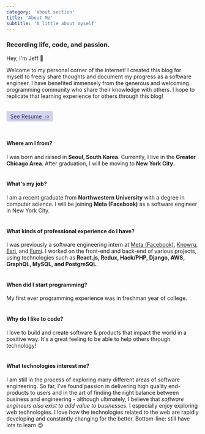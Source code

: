 ```yaml
---
category: 'about section'
title: 'About Me'
subtitle: 'A little about myself'
---
```



### Recording life, code, and passion.

Hey, I'm Jeff 👋

Welcome to my personal corner of the internet! I created this blog for myself to freely share thoughts and document my progress as a software engineer. I have benefited immensely from the generous and welcoming programming community who share their knowledge with others. I hope to replicate that learning experience for others through this blog!

<br />
<div style="display: flex; align-items: center; margin-bottom: 12px;">
    <a href="/resume" style="background: #d0d5ed; padding: 5px 10px 5px 10px; border-radius: 0.25rem; color: #3d366a;">See Resume &nbsp;➩</a>
</div>
<br />


#### Where am I from?

I was born and raised in **Seoul, South Korea**. Currently, I live in the **Greater Chicago Area**. After graduation, I will be moving to **New York City**.
<br></br>

#### What's my job?

I am a recent graduate from **Northwestern University** with a degree in computer science. I will be joining **Meta (Facebook)** as a software engineer in New York City.
<br></br>

#### What kinds of professional experience do I have?

I was previously a software engineering intern at [Meta (Facebook)](https://www.faebook.com), [Knowru](https://www.knowru.com), [Esri](https://www.esri.com/en-us/home), and [Fumi](https://fumi.co.kr/main/home/home). I worked on the front-end and back-end of various projects, using technologies such as **React.js, Redux, Hack/PHP, Django, AWS, GraphQL, MySQL, and PostgreSQL**.
<br></br>

#### When did I start programming?

My first ever programming experience was in freshman year of college.
<br></br>

#### Why do I like to code?

I love to build and create software & products that impact the world in a positive way. It's a great feeling to be able to help others through technology!
<br></br>

#### What technologies interest me?

I am still in the process of exploring many different areas of software engineering. So far, I've found passion in delivering high quality end-products to users and in the art of finding the right balance between business and engineering - although ultimately, I believe that *software engineers also exist to add value to businesses*.
I especially enjoy exploring web technologies. I love how the technologies related to the web are rapidly developing and constantly changing for the better. Bottom-line: still have lots to learn 😉
